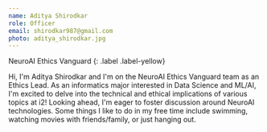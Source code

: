 ```yaml
---
name: Aditya Shirodkar
role: Officer
email: shirodkar987@gmail.com
photo: aditya_shirodkar.jpg
---
```


NeuroAI Ethics Vanguard
{: .label .label-yellow}

Hi, I'm Aditya Shirodkar and I'm on the NeuroAI Ethics Vanguard team as an Ethics Lead. As an informatics major interested in Data Science and ML/AI, I'm excited to delve into the technical and ethical implications of various topics at i2! Looking ahead, I'm eager to foster discussion around NeuroAI technologies. Some things I like to do in my free time include swimming, watching movies with friends/family, or just hanging out.
